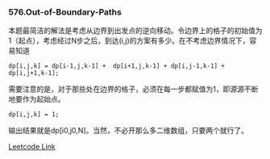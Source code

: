 ### 576.Out-of-Boundary-Paths

本题最简洁的解法是考虑从边界到出发点的逆向移动。令边界上的格子的初始值为1（起点），考虑经过N步之后，到达(i,j)的方案有多少。在不考虑边界情况下，容易知道
```
dp[i,j,k] = dp[i-1,j,k-1] +  dp[i+1,j,k-1] + dp[i,j-1,k-1] + dp[i,j+1,k-1];
```
需要注意的是，对于那些处在边界的格子，必须在每一步都赋值为1，即源源不断地要作为起始点。
```
dp[i,j,k] = 1;
```
输出结果就是dp[i0,j0,N]。当然，不必开那么多二维数组，只要两个就行了。


[Leetcode Link](https://leetcode.com/problems/out-of-boundary-paths)

